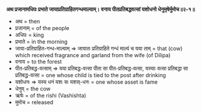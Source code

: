 **अथ प्रजानामधिपः प्रभाते जायाप्रतिग्राहितगन्धमाल्याम्।**
**वनाय पीतप्रतिबद्धवत्सां यशोधनो धेनुमृषेर्मुमोच॥२-१॥**

* अथ = then
* प्रजानाम् = of the people
* अधिपः = king
* प्रभाते = in the morning
* जाया-प्रतिग्राहित-गन्ध-माल्याम् => जायातः प्रतिग्राहिते गन्धं माल्यं च यया ताम् = that (cow) which received fragrance and garland from the wife (of Dilipa)
* वनाय = to the forest
* पीत-प्रतिबद्ध-वत्साम् => यया प्रतिबद्ध-वत्सा पीता सा पीत-प्रतिबद्ध-वत्सा, यस्याः वत्सा प्रतिबद्धा सा प्रतिबद्ध-वत्सा = one whose child is tied to the post after drinking
* यशोधनः => यस्य धनं यशः सः यशस्-धनः = one whose asset is fame
* धेनुम् = the cow
* ऋषेः = of the rishi (Vashishta)
* मुमोच = released



